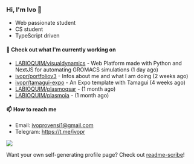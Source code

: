 ### Hi, I'm Ivo 👋

* Web passionate student
* CS student
* TypeScript driven

#### 👷 Check out what I'm currently working on

- [LABIOQUIM/visualdynamics](https://github.com/LABIOQUIM/visualdynamics) - Web Platform made with Python and NextJS for automating GROMACS simulations (1 day ago)
- [ivopr/portfoliov3](https://github.com/ivopr/portfoliov3) - Infos about me and what I am doing (2 weeks ago)
- [ivopr/tamagui-expo](https://github.com/ivopr/tamagui-expo) - An Expo template with Tamagui (4 weeks ago)
- [LABIOQUIM/plasmoqsar](https://github.com/LABIOQUIM/plasmoqsar) -  (1 month ago)
- [LABIOQUIM/plasmoia](https://github.com/LABIOQUIM/plasmoia) -  (1 month ago)

#### 📫 How to reach me

- Email: [ivoprovensi1@gmail.com](mailto://ivoprovensi1@gmail.com)
- Telegram: https://t.me/ivopr

![](https://github-readme-stats.vercel.app/api/top-langs/?username=ivopr&langs_count=10&layout=compact&theme=react&hide_border=true&bg_color=0D1117&title_color=5ce1e6&icon_color=5ce1e6)

Want your own self-generating profile page? Check out [readme-scribe](https://github.com/muesli/readme-scribe)!
